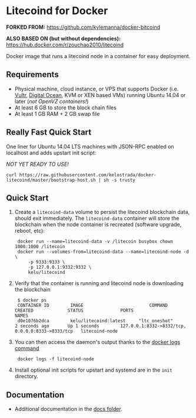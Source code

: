 Litecoind for Docker
===================

**FORKED FROM:** https://github.com/kylemanna/docker-bitcoind

**ALSO BASED ON (but without dependencies):** https://hub.docker.com/r/zouchao2010/litecoind

Docker image that runs a litecoind node in a container for easy deployment.


Requirements
------------

* Physical machine, cloud instance, or VPS that supports Docker (i.e. [Vultr](http://bit.ly/1HngXg0), [Digital Ocean](http://bit.ly/18AykdD), KVM or XEN based VMs) running Ubuntu 14.04 or later (*not OpenVZ containers!*)
* At least 6 GB to store the block chain files
* At least 1 GB RAM + 2 GB swap file

Really Fast Quick Start
-----------------------

One liner for Ubuntu 14.04 LTS machines with JSON-RPC enabled on localhost and adds upstart init script:

*NOT YET READY TO USE!*

    curl https://raw.githubusercontent.com/kelostrada/docker-litecoind/master/bootstrap-host.sh | sh -s trusty


Quick Start
-----------

1. Create a `litecoind-data` volume to persist the litecoind blockchain data, should exit immediately.  The `litecoind-data` container will store the blockchain when the node container is recreated (software upgrade, reboot, etc):

        docker run --name=litecoind-data -v /litecoin busybox chown 1000:1000 /litecoin
        docker run --volumes-from=litecoind-data --name=litecoind-node -d \
            -p 9333:9333 \
            -p 127.0.0.1:9332:9332 \
            kelu/litecoind

2. Verify that the container is running and litecoind node is downloading the blockchain

        $ docker ps
        CONTAINER ID        IMAGE                         COMMAND             CREATED             STATUS              PORTS                                              NAMES
        d0e1076b2dca        kelu/litecoind:latest     "ltc_oneshot"       2 seconds ago       Up 1 seconds        127.0.0.1:8332->8332/tcp, 0.0.0.0:8333->8333/tcp   litecoind-node

3. You can then access the daemon's output thanks to the [docker logs command]( https://docs.docker.com/reference/commandline/cli/#logs)

        docker logs -f litecoind-node

4. Install optional init scripts for upstart and systemd are in the `init` directory.


Documentation
-------------

* Additional documentation in the [docs folder](docs).
